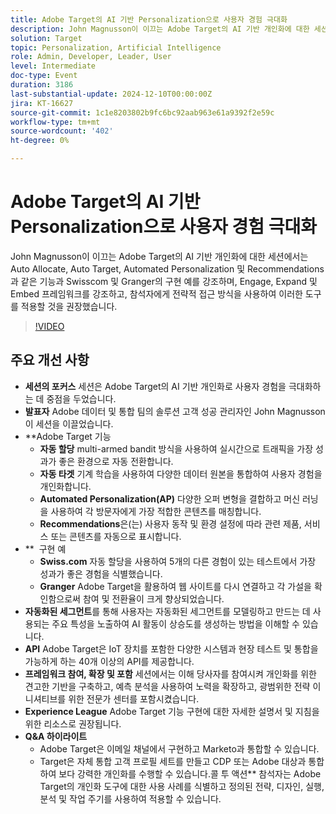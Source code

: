 ```yaml
---
title: Adobe Target의 AI 기반 Personalization으로 사용자 경험 극대화
description: John Magnusson이 이끄는 Adobe Target의 AI 기반 개인화에 대한 세션에서는 Auto Allocate, Auto Target, Automated Personalization 및 Recommendations과 같은 기능과 Swisscom 및 Granger의 구현 예를 강조하며, Engage, Expand 및 Embed 프레임워크를 강조하고, 참석자에게 전략적 접근 방식을 사용하여 이러한 도구를 적용할 것을 권장했습니다.
solution: Target
topic: Personalization, Artificial Intelligence
role: Admin, Developer, Leader, User
level: Intermediate
doc-type: Event
duration: 3186
last-substantial-update: 2024-12-10T00:00:00Z
jira: KT-16627
source-git-commit: 1c1e8203802b9fc6bc92aab963e61a9392f2e59c
workflow-type: tm+mt
source-wordcount: '402'
ht-degree: 0%

---
```



# Adobe Target의 AI 기반 Personalization으로 사용자 경험 극대화

John Magnusson이 이끄는 Adobe Target의 AI 기반 개인화에 대한 세션에서는 Auto Allocate, Auto Target, Automated Personalization 및 Recommendations과 같은 기능과 Swisscom 및 Granger의 구현 예를 강조하며, Engage, Expand 및 Embed 프레임워크를 강조하고, 참석자에게 전략적 접근 방식을 사용하여 이러한 도구를 적용할 것을 권장했습니다.

>[!VIDEO](https://video.tv.adobe.com/v/3440934/?learn=on&enablevpops)

## 주요 개선 사항

* **세션의 포커스** 세션은 Adobe Target의 AI 기반 개인화로 사용자 경험을 극대화하는 데 중점을 두었습니다.
* **발표자** Adobe 데이터 및 통합 팀의 솔루션 고객 성공 관리자인 John Magnusson이 세션을 이끌었습니다.
* **Adobe Target 기능
   * **자동 할당** multi-armed bandit 방식을 사용하여 실시간으로 트래픽을 가장 성과가 좋은 환경으로 자동 전환합니다.
   * **자동 타겟** 기계 학습을 사용하여 다양한 데이터 원본을 통합하여 사용자 경험을 개인화합니다.
   * **Automated Personalization(AP)** 다양한 오퍼 변형을 결합하고 머신 러닝을 사용하여 각 방문자에게 가장 적합한 콘텐츠를 매칭합니다.
   * **Recommendations**&#x200B;은(는) 사용자 동작 및 환경 설정에 따라 관련 제품, 서비스 또는 콘텐츠를 자동으로 표시합니다.
* ** &#x200B; 구현 예
   * **Swiss.com** 자동 할당을 사용하여 5개의 다른 경험이 있는 테스트에서 가장 성과가 좋은 경험을 식별했습니다.
   * **Granger** Adobe Target을 활용하여 웹 사이트를 다시 연결하고 각 가설을 확인함으로써 참여 및 전환율이 크게 향상되었습니다.
* **자동화된 세그먼트**&#x200B;를 통해 사용자는 자동화된 세그먼트를 모델링하고 만드는 데 사용되는 주요 특성을 노출하여 AI 활동이 상승도를 생성하는 방법을 이해할 수 있습니다.
* **API** Adobe Target은 IoT 장치를 포함한 다양한 시스템과 현장 테스트 및 통합을 가능하게 하는 40개 이상의 API를 제공합니다.
* **프레임워크 참여, 확장 및 포함** 세션에서는 이해 당사자를 참여시켜 개인화를 위한 견고한 기반을 구축하고, 예측 분석을 사용하여 노력을 확장하고, 광범위한 전략 이니셔티브를 위한 전문가 센터를 포함시켰습니다.
* **Experience League** Adobe Target 기능 구현에 대한 자세한 설명서 및 지침을 위한 리소스로 권장됩니다.
* **Q&amp;A 하이라이트**
   * Adobe Target은 이메일 채널에서 구현하고 Marketo과 통합할 수 있습니다.
   * Target은 자체 통합 고객 프로필 세트를 만들고 CDP 또는 Adobe 대상과 통합하여 보다 강력한 개인화를 수행할 수 있습니다.콜 투 액션** 참석자는 Adobe Target의 개인화 도구에 대한 사용 사례를 식별하고 정의된 전략, 디자인, 실행, 분석 및 작업 주기를 사용하여 적용할 수 있습니다.

